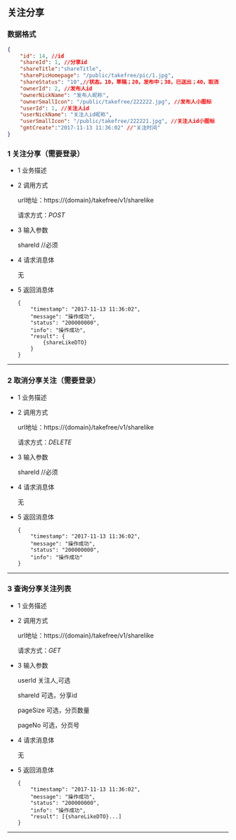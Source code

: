 ## 关注分享

### 数据格式
```json
{
    "id": 14, //id
    "shareId": 1, //分享id
    "shareTitle":"shareTitle",
    "sharePicHomepage": "/public/takefree/pic/1.jpg", 
    "shareStatus": "10",//状态。10，草稿；20，发布中；30，已送出；40，取消
    "ownerId": 2, //发布人id
    "ownerNickName": "发布人昵称",
    "ownerSmallIcon": "/public/takefree/222222.jpg", //发布人小图标
    "userId": 1, //关注人id
    "userNickName": "关注人id昵称",
    "userSmallIcon": "/public/takefree/222221.jpg", //关注人id小图标
    "gmtCreate":"2017-11-13 11:36:02" //"关注时间"
}
```
### 1 关注分享（需要登录）
* 1 业务描述

* 2 调用方式

    url地址：https://{domain}/takefree/v1/sharelike

    请求方式：*POST*

* 3 输入参数
    
    shareId //必须

* 4 请求消息体
    
    无
    
* 5 返回消息体
    ```
    {
        "timestamp": "2017-11-13 11:36:02",
        "message": "操作成功",
        "status": "200000000",
        "info": "操作成功",
        "result": {
            {shareLikeDTO}
        }
    }
    ```
***
### 2 取消分享关注（需要登录）
* 1 业务描述

* 2 调用方式

    url地址：https://{domain}/takefree/v1/sharelike

    请求方式：*DELETE*

* 3 输入参数

    shareId //必须
    
* 4 请求消息体
    
    无
    
* 5 返回消息体
    ```
    {
        "timestamp": "2017-11-13 11:36:02",
        "message": "操作成功",
        "status": "200000000",
        "info": "操作成功"
    }
    ```
***
### 3 查询分享关注列表
* 1 业务描述

* 2 调用方式

    url地址：https://{domain}/takefree/v1/sharelike

    请求方式：*GET*

* 3 输入参数
    
    userId 关注人,可选
    
    shareId 可选，分享id
        
    pageSize 可选，分页数量
        
    pageNo 可选，分页号

* 4 请求消息体
    
    无
    
* 5 返回消息体

    ```
    {
        "timestamp": "2017-11-13 11:36:02",
        "message": "操作成功",
        "status": "200000000",
        "info": "操作成功",
        "result": [{shareLikeDTO}...]
    }
    ```
***
